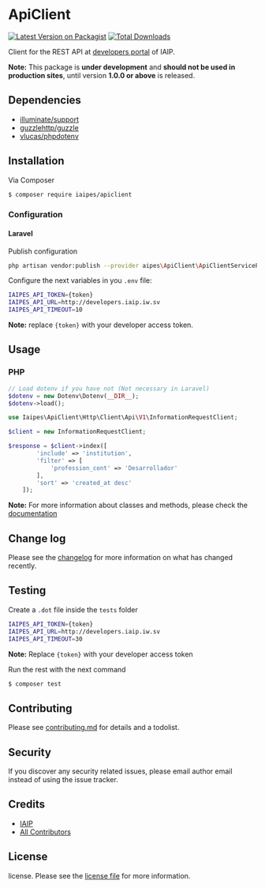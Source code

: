 # ApiClient

[![Latest Version on Packagist][ico-version]][link-packagist]
[![Total Downloads][ico-downloads]][link-downloads]


Client for the  REST API at [developers portal](http://developers.iaip.iw.sv/docs) of IAIP.

**Note:** This package is **under development** and **should not be used in production sites**, until version **1.0.0 or above** is released.


## Dependencies

* [illuminate/support](https://github.com/illuminate/support)
* [guzzlehttp/guzzle](https://github.com/guzzle/guzzle)
* [vlucas/phpdotenv](https://github.com/vlucas/phpdotenv)

## Installation

Via Composer

``` bash
$ composer require iaipes/apiclient
```


### Configuration

#### Laravel

Publish configuration

```bash
php artisan vendor:publish --provider aipes\ApiClient\ApiClientServiceProvider
```

Configure the next variables in you `.env` file:

```bash
IAIPES_API_TOKEN={token}
IAIPES_API_URL=http://developers.iaip.iw.sv
IAIPES_API_TIMEOUT=10
```

**Note:** replace `{token}` with your developer access token.

## Usage

### PHP 

```php
// Load dotenv if you have not (Not necessary in Laravel)
$dotenv = new Dotenv\Dotenv(__DIR__);
$dotenv->load();

use Iaipes\ApiClient\Http\Client\Api\V1\InformationRequestClient;

$client = new InformationRequestClient;

$response = $client->index([
        'include' => 'institution',
        'filter' => [
            'profession_cont' => 'Desarrollador'
        ],
        'sort' => 'created_at desc'
    ]);
```

**Note:** For more information about classes and methods, please check the [documentation](http://developers.iaip.iw.sv/docs)

## Change log

Please see the [changelog](changelog.md) for more information on what has changed recently.

## Testing

Create a `.dot`  file inside the `tests` folder

``` bash
IAIPES_API_TOKEN={token}
IAIPES_API_URL=http://developers.iaip.iw.sv
IAIPES_API_TIMEOUT=30
```
**Note:** Replace `{token}` with your developer access token

Run the rest with the next command

``` bash
$ composer test
```

## Contributing

Please see [contributing.md](contributing.md) for details and a todolist.

## Security

If you discover any security related issues, please email author email instead of using the issue tracker.

## Credits

- [IAIP][link-author]
- [All Contributors][link-contributors]

## License

license. Please see the [license file](license.md) for more information.

[ico-version]: https://img.shields.io/packagist/v/iaipes/apiclient.svg?style=flat-square
[ico-downloads]: https://img.shields.io/packagist/dt/iaipes/apiclient.svg?style=flat-square
[ico-travis]: https://img.shields.io/travis/iaipes/apiclient/master.svg?style=flat-square
[ico-styleci]: https://styleci.io/repos/12345678/shield

[link-packagist]: https://packagist.org/packages/iaipes/apiclient
[link-downloads]: https://packagist.org/packages/iaipes/apiclient
[link-travis]: https://travis-ci.org/iaipes/apiclient
[link-styleci]: https://styleci.io/repos/12345678
[link-author]: https://github.com/iaipes
[link-contributors]: ./contributors.md